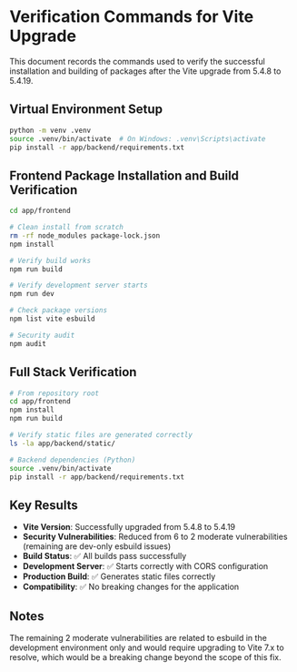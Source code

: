 # Verification Commands for Vite Upgrade

This document records the commands used to verify the successful installation and building of packages after the Vite upgrade from 5.4.8 to 5.4.19.

## Virtual Environment Setup

```bash
python -m venv .venv
source .venv/bin/activate  # On Windows: .venv\Scripts\activate
pip install -r app/backend/requirements.txt
```

## Frontend Package Installation and Build Verification

```bash
cd app/frontend

# Clean install from scratch
rm -rf node_modules package-lock.json
npm install

# Verify build works
npm run build

# Verify development server starts
npm run dev

# Check package versions
npm list vite esbuild

# Security audit
npm audit
```

## Full Stack Verification

```bash
# From repository root
cd app/frontend
npm install
npm run build

# Verify static files are generated correctly
ls -la app/backend/static/

# Backend dependencies (Python)
source .venv/bin/activate
pip install -r app/backend/requirements.txt
```

## Key Results

- **Vite Version**: Successfully upgraded from 5.4.8 to 5.4.19
- **Security Vulnerabilities**: Reduced from 6 to 2 moderate vulnerabilities (remaining are dev-only esbuild issues)
- **Build Status**: ✅ All builds pass successfully
- **Development Server**: ✅ Starts correctly with CORS configuration
- **Production Build**: ✅ Generates static files correctly
- **Compatibility**: ✅ No breaking changes for the application

## Notes

The remaining 2 moderate vulnerabilities are related to esbuild in the development environment only and would require upgrading to Vite 7.x to resolve, which would be a breaking change beyond the scope of this fix.